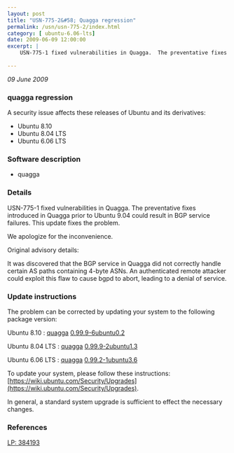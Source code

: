 ```yaml
---
layout: post
title: "USN-775-2&#58; Quagga regression"
permalink: /usn/usn-775-2/index.html
category: [ ubuntu-6.06-lts]
date: 2009-06-09 12:00:00
excerpt: |
    USN-775-1 fixed vulnerabilities in Quagga.  The preventative fixes introduced in Quagga prior to Ubuntu 9.04 could result in BGP service failures.  This update fixes the problem.
    
--- 
```

 
 

*09 June 2009*

### quagga regression

A security issue affects these releases of Ubuntu and its derivatives:

* Ubuntu 8.10
* Ubuntu 8.04 LTS
* Ubuntu 6.06 LTS

### Software description

* quagga 

### Details

USN-775-1 fixed vulnerabilities in Quagga. The preventative fixes introduced in Quagga prior to Ubuntu 9.04 could result in BGP service failures. This update fixes the problem.

We apologize for the inconvenience.

Original advisory details:

 It was discovered that the BGP service in Quagga did not correctly handle certain AS paths containing 4-byte ASNs. An authenticated remote attacker could exploit this flaw to cause bgpd to abort, leading to a denial of service. 

### Update instructions

The problem can be corrected by updating your system to the following package version:

Ubuntu 8.10
 : [quagga](https://launchpad.net/ubuntu/+source/quagga) <span> [0.99.9-6ubuntu0.2](https://launchpad.net/ubuntu/+source/quagga/0.99.9-6ubuntu0.2) </span> 

Ubuntu 8.04 LTS
 : [quagga](https://launchpad.net/ubuntu/+source/quagga) <span> [0.99.9-2ubuntu1.3](https://launchpad.net/ubuntu/+source/quagga/0.99.9-2ubuntu1.3) </span> 

Ubuntu 6.06 LTS
 : [quagga](https://launchpad.net/ubuntu/+source/quagga) <span> [0.99.2-1ubuntu3.6](https://launchpad.net/ubuntu/+source/quagga/0.99.2-1ubuntu3.6) </span> 

To update your system, please follow these instructions: [https://wiki.ubuntu.com/Security/Upgrades](https://wiki.ubuntu.com/Security/Upgrades).

In general, a standard system upgrade is sufficient to effect the necessary changes. 

### References

 
 [LP: 384193](https://launchpad.net/bugs/384193)
 

